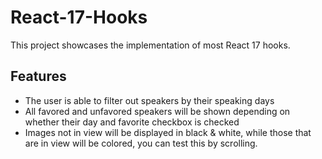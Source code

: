 # React-17-Hooks

This project showcases the implementation of most React 17 hooks.

## Features

- The user is able to filter out speakers by their speaking days
- All favored and unfavored speakers will be shown depending on whether their day and favorite checkbox is checked
- Images not in view will be displayed in black & white, while those that are in view will be colored, you can test this by scrolling.
